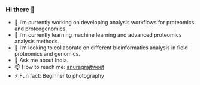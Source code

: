 ### Hi there 👋

<!--
**anuragraj/anuragraj** is a ✨ _special_ ✨ repository because its `README.md` (this file) appears on your GitHub profile.

Here are some ideas to get you started:

-->

- 🔭 I’m currently working on developing analysis workflows for proteomics and proteogenomics.
- 🌱 I’m currently learning machine learning and advanced proteomics analysis methods.
- 👯 I’m looking to collaborate on different bioinformatics analysis in field proteomics and genomics.
- 💬 Ask me about India.
- 📫 How to reach me: [anuragrajtweet](https://twitter.com/anuragrajtweet)
- ⚡ Fun fact: Beginner to photography


